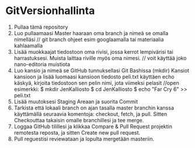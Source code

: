 # GitVersionhallinta

1. Pullaa tämä repository
2. Luo pullaamaasi Master haaraan oma branch ja nimeä se omalla nimelläsi // git branch ohjeet esim googlaamalla tai  materiaalia kahlaamalla
3. Lisää muokkaajat tiedostoon oma rivisi, jossa kerrot lempivärisi tai harrastuksesi. Muista laittaa riville myös oma nimesi. // voit käyttää joko nano-editoria muistiota
4. Luo kansio ja nimeä se GitHub tunnuksellasi Git Bashissa (mkdir) Kansiot kansioon ja lisää luomaasi kansioon tiedosto peli.txt käyttäen echo käskyä, kirjoita tiedostoon sen pelin nimi, jota viimeksi pelasit //open esimerkki:  $ mkdir JenKalliosto $ cd JenKalliosto $ echo "Far Cry 6" >> peli.txt
5. Lisää muutoksesi Staging Areaan ja suorita Commit
6. Tarkista että lokaali branch on ajan tasalla master branchin kanssa käyttämällä seuraavia komentoja: checkout, fetch, ja pull. Sitten Checkouttaa takaisin omalle branchillesi ja tee merge.
7. Loggaa GitHub tilillesi ja klikkaa Compare & Pull Request projektin remotesta reposta, ja sitten Create new pull request.
8. Pull reguestisi reviewataan ja lopulta mergetään masteriin.
